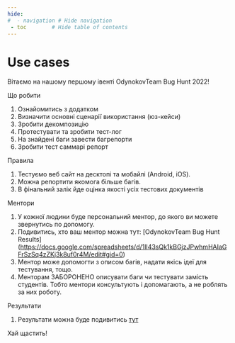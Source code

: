 ```yaml
---
hide:
#  - navigation # Hide navigation
 - toc        # Hide table of contents
---
```

# Use cases

Вітаємо на нашому першому івенті OdynokovTeam Bug Hunt 2022!

Що робити

1. Ознайомитись з додатком
2. Визначити основні сценарії використання (юз-кейси)
3. Зробити декомпозицію
4. Протестувати та зробити тест-лог
5. На знайдені баги завести багрепорти
6. Зробити тест саммарі репорт

Правила 

1. Тестуємо веб сайт на десктопі та мобайлі (Android, iOS). 
2. Можна репортити якомога більше багів. 
3. В фінальний залік йде оцінка якості усіх тестових документів

Ментори

1. У кожної людини  буде персональний ментор, до якого ви можете звернутись по допомогу.
2. Подивитись, хто ваш ментор можна тут: [OdynokovTeam Bug Hunt Results]
(https://docs.google.com/spreadsheets/d/1lI43sQk1kBGjzJPwhmHAIaGFrSzSq4zZKj3k8uf0r4M/edit#gid=0)
3. Ментор може допомогти з описом багів, надати якісь ідеї для тестування, тощо. 
4. Менторам ЗАБОРОНЕНО описувати баги чи тестувати замість студентів. Тобто ментори консультують і допомагають, а не роблять за них роботу. 

Результати

1. Результати можна буде подивитись [тут]( https://docs.google.com/spreadsheets/d/1lI43sQk1kBGjzJPwhmHAIaGFrSzSq4zZKj3k8uf0r4M/edit?usp=sharing)


Хай щастить!
